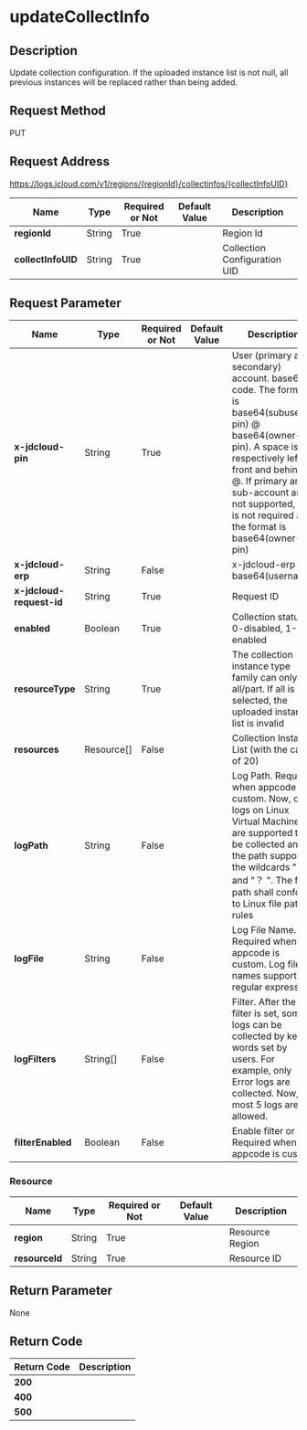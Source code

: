 # updateCollectInfo


## Description
Update collection configuration. If the uploaded instance list is not null, all previous instances will be replaced rather than being added.

## Request Method
PUT

## Request Address
https://logs.jcloud.com/v1/regions/{regionId}/collectinfos/{collectInfoUID}

|Name|Type|Required or Not|Default Value|Description|
|---|---|---|---|---|
|**regionId**|String|True| |Region Id|
|**collectInfoUID**|String|True| |Collection Configuration UID|

## Request Parameter
|Name|Type|Required or Not|Default Value|Description|
|---|---|---|---|---|
|**x-jdcloud-pin**|String|True| |User (primary and secondary) account. base64 code. The format is base64(subuser-pin) @ base64(owner-pin). A space is respectively left in front and behind @. If primary and sub-account are not supported, @ is not required and the format is base64(owner-pin)|
|**x-jdcloud-erp**|String|False| |x-jdcloud-erp   base64(username)|
|**x-jdcloud-request-id**|String|True| |Request ID|
|**enabled**|Boolean|True| |Collection status, 0-disabled, 1-enabled|
|**resourceType**|String|True| |The collection instance type family can only be all/part. If all is selected, the uploaded instance list is invalid|
|**resources**|Resource[]|False| |Collection Instance List (with the cap of 20)|
|**logPath**|String|False| |Log Path. Required when appcode is custom. Now, only logs on Linux Virtual Machines are supported to be collected and the path supports the wildcards "*" and "？ ". The file path shall conform to Linux file path rules|
|**logFile**|String|False| |Log File Name. Required when appcode is custom. Log file names support regular expression.|
|**logFilters**|String[]|False| |Filter. After the filter is set, some logs can be collected by key words set by users. For example, only Error logs are collected. Now, at most 5 logs are allowed.|
|**filterEnabled**|Boolean|False| |Enable filter or not. Required when appcode is custom|

### Resource
|Name|Type|Required or Not|Default Value|Description|
|---|---|---|---|---|
|**region**|String|True| |Resource Region|
|**resourceId**|String|True| |Resource ID|

## Return Parameter
None


## Return Code
|Return Code|Description|
|---|---|
|**200**||
|**400**||
|**500**||
